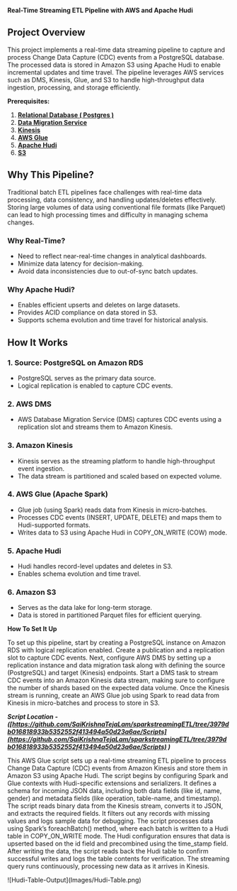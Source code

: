 **Real-Time Streaming ETL Pipeline with AWS and Apache Hudi**

## **Project Overview**

This project implements a real-time data streaming pipeline to capture and process Change Data Capture (CDC) events from a PostgreSQL database. The processed data is stored in Amazon S3 using Apache Hudi to enable incremental updates and time travel. The pipeline leverages AWS services such as DMS, Kinesis, Glue, and S3 to handle high-throughput data ingestion, processing, and storage efficiently.

**Prerequisites:**

1) [**Relational Database ( Postgres )**](https://github.com/SaiKrishnaTejaLam/sparkstreamingETL/tree/90695948af4c98ce558415e312f695a8b5723334/Amazon%20RDS)   
2) [**Data Migration Service**](https://github.com/SaiKrishnaTejaLam/sparkstreamingETL/tree/90695948af4c98ce558415e312f695a8b5723334/AWS%20DMS)  
3) [**Kinesis**](https://github.com/SaiKrishnaTejaLam/sparkstreamingETL/tree/90695948af4c98ce558415e312f695a8b5723334/AWS%20Kinesis)  
4) [**AWS Glue**](https://github.com/SaiKrishnaTejaLam/sparkstreamingETL/tree/90695948af4c98ce558415e312f695a8b5723334/AWS%20Glue)  
5) [**Apache Hudi**](https://github.com/SaiKrishnaTejaLam/sparkstreamingETL/tree/3979db016818933b5352552f413494a50d23a6ae/Apache%20Hudi)  
6) [**S3**](https://github.com/SaiKrishnaTejaLam/sparkstreamingETL/tree/aed50c5faa92a139a17642d79dba13f6d2cbc064/Amazon%20S3)

## **Why This Pipeline?**

Traditional batch ETL pipelines face challenges with real-time data processing, data consistency, and handling updates/deletes effectively. Storing large volumes of data using conventional file formats (like Parquet) can lead to high processing times and difficulty in managing schema changes.

### **Why Real-Time?**

* Need to reflect near-real-time changes in analytical dashboards.  
* Minimize data latency for decision-making.  
* Avoid data inconsistencies due to out-of-sync batch updates.

### **Why Apache Hudi?**

* Enables efficient upserts and deletes on large datasets.  
* Provides ACID compliance on data stored in S3.  
* Supports schema evolution and time travel for historical analysis.

## **How It Works**

### **1\. Source: PostgreSQL on Amazon RDS**

* PostgreSQL serves as the primary data source.  
* Logical replication is enabled to capture CDC events.

### **2\. AWS DMS**

* AWS Database Migration Service (DMS) captures CDC events using a replication slot and streams them to Amazon Kinesis.

### **3\. Amazon Kinesis**

* Kinesis serves as the streaming platform to handle high-throughput event ingestion.  
* The data stream is partitioned and scaled based on expected volume.

### **4\. AWS Glue (Apache Spark)**

* Glue job (using Spark) reads data from Kinesis in micro-batches.  
* Processes CDC events (INSERT, UPDATE, DELETE) and maps them to Hudi-supported formats.  
* Writes data to S3 using Apache Hudi in COPY\_ON\_WRITE (COW) mode.

### **5\. Apache Hudi**

* Hudi handles record-level updates and deletes in S3.  
* Enables schema evolution and time travel.

### **6\. Amazon S3**

* Serves as the data lake for long-term storage.  
* Data is stored in partitioned Parquet files for efficient querying.

**How To Set It Up**

To set up this pipeline, start by creating a PostgreSQL instance on Amazon RDS with logical replication enabled. Create a publication and a replication slot to capture CDC events. Next, configure AWS DMS by setting up a replication instance and data migration task along with defining the source (PostgreSQL) and target (Kinesis) endpoints. Start a DMS task to stream CDC events into an Amazon Kinesis data stream, making sure to configure the number of shards based on the expected data volume. Once the Kinesis stream is running, create an AWS Glue job using Spark to read data from Kinesis in micro-batches and process to store in S3.

***Script Location \- ([https://github.com/SaiKrishnaTejaLam/sparkstreamingETL/tree/3979db016818933b5352552f413494a50d23a6ae/Scripts](https://github.com/SaiKrishnaTejaLam/sparkstreamingETL/tree/3979db016818933b5352552f413494a50d23a6ae/Scripts) )*** 

This AWS Glue script sets up a real-time streaming ETL pipeline to process Change Data Capture (CDC) events from Amazon Kinesis and store them in Amazon S3 using Apache Hudi. The script begins by configuring Spark and Glue contexts with Hudi-specific extensions and serializers. It defines a schema for incoming JSON data, including both data fields (like id, name, gender) and metadata fields (like operation, table-name, and timestamp). The script reads binary data from the Kinesis stream, converts it to JSON, and extracts the required fields. It filters out any records with missing values and logs sample data for debugging. The script processes data using Spark’s foreachBatch() method, where each batch is written to a Hudi table in COPY\_ON\_WRITE mode. The Hudi configuration ensures that data is upserted based on the id field and precombined using the time\_stamp field. After writing the data, the script reads back the Hudi table to confirm successful writes and logs the table contents for verification. The streaming query runs continuously, processing new data as it arrives in Kinesis.

\!\[Hudi-Table-Output\](Images/Hudi-Table.png)